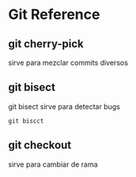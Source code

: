 # Git Reference

## git cherry-pick

sirve para mezclar commits diversos

## git bisect
git bisect sirve para detectar bugs

```
git biscct
```

## git checkout
sirve para cambiar de rama
